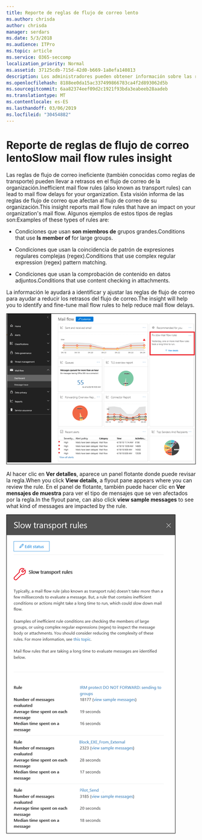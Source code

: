 ```yaml
---
title: Reporte de reglas de flujo de correo lento
ms.author: chrisda
author: chrisda
manager: serdars
ms.date: 5/3/2018
ms.audience: ITPro
ms.topic: article
ms.service: O365-seccomp
localization_priority: Normal
ms.assetid: 37125cdb-715d-42d0-b669-1a8efa140813
description: Los administradores pueden obtener información sobre las reglas de flujo de correo lentas Insight en el panel del flujo de correo en el centro de seguridad & cumplimiento de Office 365.
ms.openlocfilehash: 8188ee0da15ac337499866783ca4f2d893062d5b
ms.sourcegitcommit: 6aa82374eef09d2c1921f93bda3eabeeb28aadeb
ms.translationtype: MT
ms.contentlocale: es-ES
ms.lasthandoff: 03/06/2019
ms.locfileid: "30454882"
---
```

# <a name="slow-mail-flow-rules-insight"></a><span data-ttu-id="997cb-103">Reporte de reglas de flujo de correo lento</span><span class="sxs-lookup"><span data-stu-id="997cb-103">Slow mail flow rules insight</span></span>

<span data-ttu-id="997cb-104">Las reglas de flujo de correo ineficiente (también conocidas como reglas de transporte) pueden llevar a retrasos en el flujo de correo de la organización.</span><span class="sxs-lookup"><span data-stu-id="997cb-104">Inefficient mail flow rules (also known as transport rules) can lead to mail flow delays for your organization.</span></span> <span data-ttu-id="997cb-105">Esta visión informa de las reglas de flujo de correo que afectan al flujo de correo de su organización.</span><span class="sxs-lookup"><span data-stu-id="997cb-105">This insight reports mail flow rules that have an impact on your organization's mail flow.</span></span> <span data-ttu-id="997cb-106">Algunos ejemplos de estos tipos de reglas son:</span><span class="sxs-lookup"><span data-stu-id="997cb-106">Examples of these types of rules are:</span></span>

- <span data-ttu-id="997cb-107">Condiciones que usan **son miembros de** grupos grandes.</span><span class="sxs-lookup"><span data-stu-id="997cb-107">Conditions that use **Is member of** for large groups.</span></span>

- <span data-ttu-id="997cb-108">Condiciones que usan la coincidencia de patrón de expresiones regulares complejas (regex).</span><span class="sxs-lookup"><span data-stu-id="997cb-108">Conditions that use complex regular expression (regex) pattern matching.</span></span>

- <span data-ttu-id="997cb-109">Condiciones que usan la comprobación de contenido en datos adjuntos.</span><span class="sxs-lookup"><span data-stu-id="997cb-109">Conditions that use content checking in attachments.</span></span>

<span data-ttu-id="997cb-110">La información le ayudará a identificar y ajustar las reglas de flujo de correo para ayudar a reducir los retrasos del flujo de correo.</span><span class="sxs-lookup"><span data-stu-id="997cb-110">The insight will help you to identify and fine-tune mail flow rules to help reduce mail flow delays.</span></span>

![Una lenta Introducción A las reglas de flujo de correo en el panel de flujo de correo en el centro de seguridad & cumplimiento de Office 365](media/1dd90faa-f065-4b10-8b47-d35dc127fc26.png)

<span data-ttu-id="997cb-112">Al hacer clic en **Ver detalles**, aparece un panel flotante donde puede revisar la regla.</span><span class="sxs-lookup"><span data-stu-id="997cb-112">When you click **View details**, a flyout pane appears where you can review the rule.</span></span> <span data-ttu-id="997cb-113">En el panel de flotante, también puede hacer clic en **Ver mensajes de muestra** para ver el tipo de mensajes que se ven afectados por la regla.</span><span class="sxs-lookup"><span data-stu-id="997cb-113">In the flyout pane, can also click **view sample messages** to see what kind of messages are impacted by the rule.</span></span>

![Panel flotante después de hacer clic en ver detalles en una ventana de flujo de correo lenta información sobre las reglas del panel flujo de correo](media/2cbd43b7-1f21-4338-a70c-7b50de5c69cd.png)

